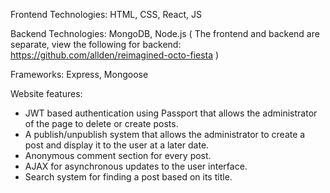 Frontend Technologies: HTML, CSS, React, JS

Backend Technologies: MongoDB, Node.js ( The frontend and backend are separate, view the following for backend: https://github.com/allden/reimagined-octo-fiesta )

Frameworks: Express, Mongoose

Website features:
- JWT based authentication using Passport that allows the administrator of the page to delete or create posts.
- A publish/unpublish system that allows the administrator to create a post and display it to the user at a later date.
- Anonymous comment section for every post.
- AJAX for asynchronous updates to the user interface.
- Search system for finding a post based on its title. 
